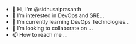 - 👋 Hi, I’m @sidhusaiprasanth
- 👀 I’m interested in DevOps and SRE...
- 🌱 I’m currently learning DevOps Technologies...
- 💞️ I’m looking to collaborate on ...
- 📫 How to reach me ...

<!---
sidhusaiprasanth/sidhusaiprasanth is a ✨ special ✨ repository because its `README.md` (this file) appears on your GitHub profile.
You can click the Preview link to take a look at your changes.
--->
